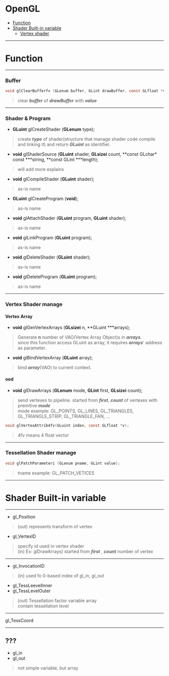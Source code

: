 # OpenGL

- [Function](#function)
- [Shader Built-in variable](#shader-built-in-variable)
  - [Vertex shader](#vertex-shader)


- - - - - - - - - - - - - - - - - - - - - - - - - - - - - - 

Function
================================================================
- - - - - - - - - - - - - - - - - - - - - - - - - - - - - - - - - - - - - - - - - - - - - - - - - - - - - - - - - - - - 
### Buffer


~~~ C
void glClearBufferfv (GLenum buffer, GLint drawBuffer, const GLfloat *value);
~~~
>clear ***buffer*** of ***drawBuffer*** with ***value***
<!-- >*drawBuffer*의 *buffer*를 *value*로 지운다.  -->

- - - - - - - - - - - - - - - - - - - - - - - - - - - - - - 
### Shader & Program


- **GLuint** glCreateShader (**GLenum** type);
>create ***type*** of shader(structure that manage shader code compile and linking it) and return ***GLuint*** as identifier.

- **void** glShaderSource (**GLuint** shader, **GLsizei** count, **const GLchar\* const \***string, **const GLint \***length);
>will add more explains

- **void** glCompileShader (**GLuint** shader);
>as-is name

- **GLuint** glCreateProgram (**void**);
>as-is name

- **void** glAttachShader (**GLuint** program, **GLuint** shader);
>as-is name

- **void** glLinkProgram (**GLuint** program);
>as-is name

- **void** glDeleteShader (**GLuint** shader);
>as-is name

- **void** glDeleteProgram (**GLuint** program);
>as-is name


- - - - - - - - - - - - - - - - - - - - - - - - - - - - - - 
### Vertex Shader manage


#### Vertex Array
- **void** glGenVertexArrays (**GLsizei** n, **GLuint \***arrays);
>Generate ***n*** number of VAO(Vertex Array Object)s in ***arrays***.    
>since this function access GLuint as array, it requires ***arrays***' address as parameter.

- **void** glBindVertexArray (**GLuint** array);
>bind ***array***(VAO) to current context.


#### ood
- **void** glDrawArrays (**GLenum** mode, **GLint** first, **GLsizei** count);
>send vertexes to pipeline. started from ***first***, ***count*** of vertexes with premitive ***mode***    
>mode example: GL_POINTS, GL_LINES, GL_TRIANGLES, GL_TRIANGLE_STRIP, GL_TRIANGLE_FAN, ...

~~~ C
void glVertexAttrib4fv(GLuint index, const GLfloat *v);
~~~
>4fv means 4 float vector


- - - - - - - - - - - - - - - - - - - - - - - - - - - - - - 
### Tessellation Shader manage


~~~ C
void glPatchParameteri (GLenum pname, GLint value);
~~~
> tname example: GL_PATCH_VETICES



<!-- ### not done
- glUseProgram ();


- **void** glPointSize (**GLfloat** size);
>change point pixel size into ***size***

~~~ c
void glPolygonMode (GLenum face, GLenum mode);
~~~

-->


- - - - - - - - - - - - - - - - - - - - - - - - - - - - - - 


Shader Built-in variable
================================================================
- - - - - - - - - - - - - - - - - - - - - - - - - - - - - - - - - - - - - - - - - - - - - - - - - - - - - - - - - - - - 
<!--## Vertex Shader-->


- gl_Position
>(out) represents transform of vertex

- gl_VertexID
>specify id used in vertex shader    
>(in) Ex: glDrawArrays) started from ***first*** , ***count*** number of vertex

- - - - - - - - - - - - - - - - - - - - - - - - - - - - - - 
<!--## Tesselation Control Shader-->


- gl_InvocationID
>(in) used fo 0-based index of gl_in, gl_out

- gl_TessLeevelInner
- gl_TessLevelOuter
>(out) Tessellation factor variable array    
>contain tessellation level


- - - - - - - - - - - - - - - - - - - - - - - - - - - - - - 



gl_TessCoord


- - - - - - - - - - - - - - - - - - - - - - - - - - - - - - 
## ???


- gl_in
- gl_out
>not simple variable, but array


<!--
- **void** glClearBufferfv (**GLenum** buffer, **GLint** drawBuffer, **const GLfloat**\* value);
-->